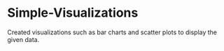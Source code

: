 # Simple-Visualizations

Created visualizations such as bar charts and scatter plots to display the given data. 
